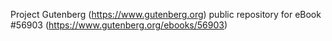 Project Gutenberg (https://www.gutenberg.org) public repository for
eBook #56903 (https://www.gutenberg.org/ebooks/56903)
